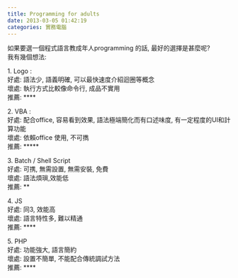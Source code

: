 ```yaml
---
title: Programming for adults
date: 2013-03-05 01:42:19
categories: 實務電腦
---
```


如果要選一個程式語言教成年人programming 的話, 最好的選擇是甚麼呢?  
我有幾個想法:  
  
1\. Logo :   
好處: 語法少, 語義明確, 可以最快速度介紹迴圈等概念  
壞處: 執行方式比較像命令行, 成品不實用  
推薦: \*\*\*\*  
  
2\. VBA :  
好處: 配合office, 容易看到效果, 語法極端簡化而有口述味度, 有一定程度的UI和計算功能  
壞處: 依賴office 使用, 不可擕  
推薦: \*\*\*\*\*  
  
3\. Batch / Shell Script  
好處: 可携, 無需設置, 無需安裝, 免費  
壞處: 語法煩瑣,效能低  
推薦: \*\*  
  
4\. JS  
好處: 同3, 效能高  
壞處: 語言特性多, 難以精通  
推薦: \*\*\*\*  
  
5\. PHP  
好處: 功能強大, 語言簡約  
壞處: 設置不簡單, 不能配合傳統調試方法  
推薦: \*\*\*\*